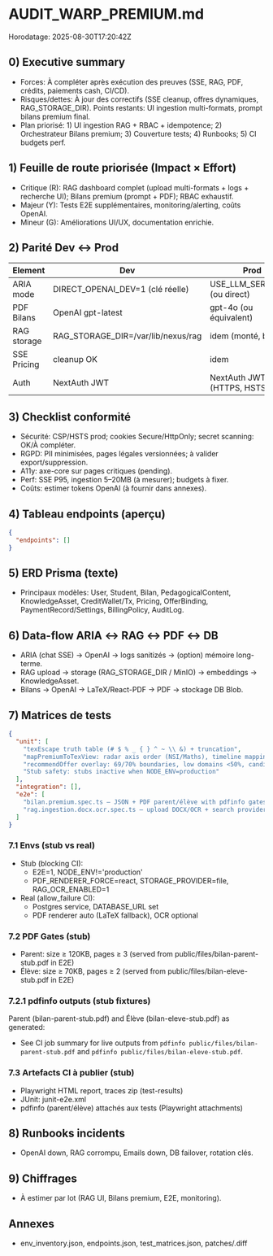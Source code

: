 # AUDIT_WARP_PREMIUM.md

Horodatage: 2025-08-30T17:20:42Z

## 0) Executive summary

- Forces: À compléter après exécution des preuves (SSE, RAG, PDF, crédits, paiements cash, CI/CD).
- Risques/dettes: À jour des correctifs (SSE cleanup, offres dynamiques, RAG_STORAGE_DIR). Points restants: UI ingestion multi-formats, prompt bilans premium final.
- Plan priorisé: 1) UI ingestion RAG + RBAC + idempotence; 2) Orchestrateur Bilans premium; 3) Couverture tests; 4) Runbooks; 5) CI budgets perf.

## 1) Feuille de route priorisée (Impact × Effort)

- Critique (R): RAG dashboard complet (upload multi-formats + logs + recherche UI); Bilans premium (prompt + PDF); RBAC exhaustif.
- Majeur (Y): Tests E2E supplémentaires, monitoring/alerting, coûts OpenAI.
- Mineur (G): Améliorations UI/UX, documentation enrichie.

## 2) Parité Dev ↔ Prod

| Element | Dev | Prod |
| --- | --- | --- |
| ARIA mode | DIRECT_OPENAI_DEV=1 (clé réelle) | USE_LLM_SERVICE=1 (ou direct) |
| PDF Bilans | OpenAI gpt-latest | gpt-4o (ou équivalent) |
| RAG storage | RAG_STORAGE_DIR=/var/lib/nexus/rag | idem (monté, backup) |
| SSE Pricing | cleanup OK | idem |
| Auth | NextAuth JWT | NextAuth JWT (HTTPS, HSTS) |

## 3) Checklist conformité

- Sécurité: CSP/HSTS prod; cookies Secure/HttpOnly; secret scanning: OK/À compléter.
- RGPD: PII minimisées, pages légales versionnées; à valider export/suppression.
- A11y: axe-core sur pages critiques (pending).
- Perf: SSE P95, ingestion 5–20MB (à mesurer); budgets à fixer.
- Coûts: estimer tokens OpenAI (à fournir dans annexes).

## 4) Tableau endpoints (aperçu)

```json
{
  "endpoints": []
}
```

## 5) ERD Prisma (texte)

- Principaux modèles: User, Student, Bilan, PedagogicalContent, KnowledgeAsset, CreditWallet/Tx, Pricing, OfferBinding, PaymentRecord/Settings, BillingPolicy, AuditLog.

## 6) Data-flow ARIA ↔ RAG ↔ PDF ↔ DB

- ARIA (chat SSE) -> OpenAI -> logs sanitizés -> (option) mémoire long-terme.
- RAG upload -> storage (RAG_STORAGE_DIR / MinIO) -> embeddings -> KnowledgeAsset.
- Bilans -> OpenAI -> LaTeX/React-PDF -> PDF -> stockage DB Blob.

## 7) Matrices de tests

```json
{
  "unit": [
    "texEscape truth table (# $ % _ { } ^ ~ \\ &) + truncation",
    "mapPremiumToTexView: radar axis order (NSI/Maths), timeline mapping C/D/T ↔ S1..S8",
    "recommendOffer overlay: 69/70% boundaries, low domains <50%, candidat_libre",
    "Stub safety: stubs inactive when NODE_ENV=production"
  ],
  "integration": [],
  "e2e": [
    "bilan.premium.spec.ts — JSON + PDF parent/élève with pdfinfo gates",
    "rag.ingestion.docx.ocr.spec.ts — upload DOCX/OCR + search provider=stub"
  ]
}
```

### 7.1 Envs (stub vs real)

- Stub (blocking CI):
  - E2E=1, NODE_ENV!='production'
  - PDF_RENDERER_FORCE=react, STORAGE_PROVIDER=file, RAG_OCR_ENABLED=1
- Real (allow_failure CI):
  - Postgres service, DATABASE_URL set
  - PDF renderer auto (LaTeX fallback), OCR optional

### 7.2 PDF Gates (stub)

- Parent: size ≥ 120KB, pages ≥ 3 (served from public/files/bilan-parent-stub.pdf in E2E)
- Élève: size ≥ 70KB, pages ≥ 2 (served from public/files/bilan-eleve-stub.pdf in E2E)

### 7.2.1 pdfinfo outputs (stub fixtures)

Parent (bilan-parent-stub.pdf) and Élève (bilan-eleve-stub.pdf) as generated:

- See CI job summary for live outputs from `pdfinfo public/files/bilan-parent-stub.pdf` and `pdfinfo public/files/bilan-eleve-stub.pdf`.

### 7.3 Artefacts CI à publier (stub)

- Playwright HTML report, traces zip (test-results)
- JUnit: junit-e2e.xml
- pdfinfo (parent/élève) attachés aux tests (Playwright attachments)

## 8) Runbooks incidents

- OpenAI down, RAG corrompu, Emails down, DB failover, rotation clés.

## 9) Chiffrages

- À estimer par lot (RAG UI, Bilans premium, E2E, monitoring).

## Annexes

- env_inventory.json, endpoints.json, test_matrices.json, patches/.diff

